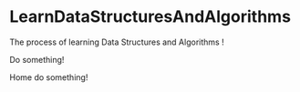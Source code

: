 # LearnDataStructuresAndAlgorithms

The process of learning Data Structures and Algorithms !

Do something!

Home do something!
